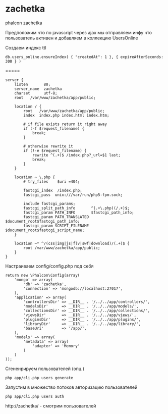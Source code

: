 zachetka
========

phalcon zachetka

Предположим что по javascript через ajax мы отправляем инфу что пользователь активен и добавляем в коллекцию UsersOnline

Создаем индекс ttl

	db.users_online.ensureIndex( { "createdAt": 1 }, { expireAfterSeconds: 300 } )
=====

	server {
	    listen       80;
	    server_name  zachetka
	    charset      utf-8;
	    root   /var/www/zachetka/app/public;
	    
	    location / {
	        root   /var/www/zachetka/app/public;
	        index  index.php index.html index.htm;
	
	        # if file exists return it right away
	        if (-f $request_filename) {
	            break;
	        }
	
	        # otherwise rewrite it
	        if (!-e $request_filename) {
	            rewrite ^(.+)$ /index.php?_url=$1 last;
	            break;
	        }
	    }
	
	    location ~ \.php {
	        # try_files    $uri =404;
	
	        fastcgi_index  /index.php;
	        fastcgi_pass  unix:///var/run/php5-fpm.sock;
	
	        include fastcgi_params;
	        fastcgi_split_path_info       ^(.+\.php)(/.+)$;
	        fastcgi_param PATH_INFO       $fastcgi_path_info;
	        fastcgi_param PATH_TRANSLATED $document_root$fastcgi_path_info;
	        fastcgi_param SCRIPT_FILENAME $document_root$fastcgi_script_name;
	    }
	
	    location ~* ^/(css|img|js|flv|swf|download)/(.+)$ {
	        root /var/www/zachetka/app/public;
	    }
	}


Настраиваем config/config.php под себя
	
	return new \Phalcon\Config(array(
	    'mongo' => array(
	        'db' => 'zachetka',
	        'connection' => 'mongodb://localhost:27017',
	    ),
		'application' => array(
			'controllersDir' => __DIR__ . '/../../app/controllers/',
			'modelsDir'      => __DIR__ . '/../../app/models/',
			'collectionsDir' => __DIR__ . '/../../app/collections/',
			'viewsDir'       => __DIR__ . '/../../app/views/',
			'pluginsDir'     => __DIR__ . '/../../app/plugins/',
			'libraryDir'     => __DIR__ . '/../../app/library/',
			'baseUri'        => '/app/',
		),
		'models' => array(
			'metadata' => array(
				'adapter' => 'Memory'
			)
		)
	));

Сгененрируем пользователей (опц.)

	php app/cli.php users generate

Запустим в множество потоков авторизацию пользователей

	php app/cli.php users auth

http://zachetka/ - смотрим пользователей

